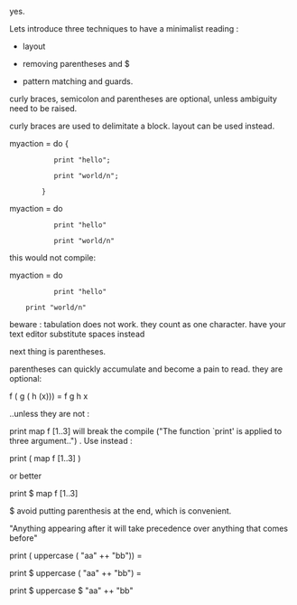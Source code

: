 yes.

 Lets introduce three techniques to have a minimalist reading : 

- layout

- removing parentheses and $ 

- pattern matching and guards.

curly braces, semicolon and parentheses are optional, unless ambiguity need to be raised. 

curly braces are used to delimitate a block. layout can be used instead.

myaction  = do {

			   print "hello"; 

			   print "world/n";

			}

myaction  = do 

			   print "hello"

			   print "world/n"

this would not compile: 

myaction  = do 

			   print "hello"

		print "world/n"

beware : tabulation does not work. they count as one character. have your text editor substitute  spaces instead			

next thing is parentheses.

parentheses can quickly accumulate and become a pain to read. they are optional:

f ( g ( h (x))) = f g h x

..unless they are not :

print map f [1..3] will break the compile ("The function `print' is applied to three argument..")  . Use instead :

print ( map f [1..3] )

or better 

print $ map f [1..3]

 

$ avoid putting parenthesis at the end, which is convenient.

"Anything appearing after it will take precedence over anything that comes before"

print ( uppercase ( "aa" ++ "bb")) = 

print $ uppercase ( "aa" ++ "bb") = 

print $ uppercase $ "aa" ++ "bb"